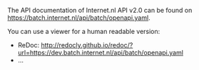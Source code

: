 The API documentation of Internet.nl API v2.0 can be found on https://batch.internet.nl/api/batch/openapi.yaml. 

You can use a viewer for a human readable version:
- ReDoc: http://redocly.github.io/redoc/?url=https://dev.batch.internet.nl/api/batch/openapi.yaml
- ...
